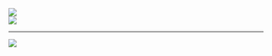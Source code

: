 ![](https://github-readme-stats.vercel.app/api?username=langochungdev&theme=tokyonight&hide_border=false&include_all_commits=false&count_private=false)<br/>
![](https://github-readme-stats.vercel.app/api/top-langs/?username=langochungdev&theme=tokyonight&hide_border=false&include_all_commits=false&count_private=false&layout=compact)

---
[![](https://visitcount.itsvg.in/api?id=langochungdev&icon=0&color=0)](https://visitcount.itsvg.in)
